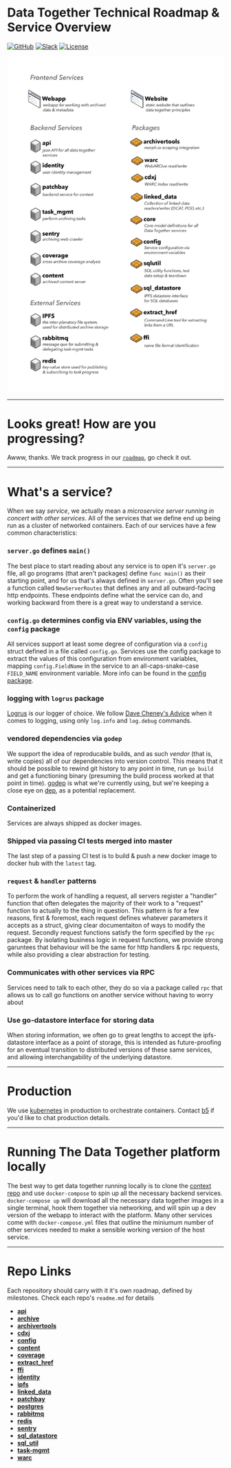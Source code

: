# Data Together Technical Roadmap & Service Overview

[![GitHub](https://img.shields.io/badge/project-Data_Together-487b57.svg?style=flat-square)](http://github.com/datatogether)
[![Slack](https://img.shields.io/badge/slack-Archivers-b44e88.svg?style=flat-square)](https://github.com/edgi-govdata-archiving/archivers.space)
[![License](http://img.shields.io/:license-GPL-green.svg?style=flat-square)](https://www.gnu.org/licenses/gpl-3.0.en.html)

![services list](diagrams/services-list.png)

** **
# Looks great! How are you progressing?

Awww, thanks. We track progress in our [`roadmap`](./docs/roadmap.md), go check it out.

** **
# What's a service?

When we say _service_, we actually mean a _microservice server running in concert with other services_. All of the services that we define end up being run as a cluster of networked containers. Each of our services have a few common characteristics:

### `server.go` defines `main()`
The best place to start reading about any service is to open it's `server.go` file, all go programs (that aren't packages) define `func main()` as their starting point, and for us that's always defined in `server.go`. Often you'll see a function called `NewServerRoutes` that defines any and all outward-facing http endpoints. These endpoints define what the service can do, and working backward from there is a great way to understand a service.

### `config.go` determines config via ENV variables, using the `config` package
All services support at least some degree of configuration via a `config` struct defined in a file called `config.go`. Services use the config package to extract the values of this configuration from environment variables, mapping `config.FieldName` in the service to an all-caps-snake-case `FIELD_NAME` environment variable. More info can be found in the [config package](https://github.com/datatogether/config).

### logging with `logrus` package
[Logrus](https://github.com/sirupsen/logrus) is our logger of choice. We follow [Dave Cheney's Advice](https://dave.cheney.net/2015/11/05/lets-talk-about-logging) when it comes to logging, using only `log.info` and `log.debug` commands.

### vendored dependencies via `godep`
We support the idea of reproducable builds, and as such _vendor_ (that is, write copies) all of our dependencies into version control. This means that it should be possible to rewind git history to any point in time, run `go build` and get a functioning binary (presuming the build process worked at that point in time). [godep](https://github.com/tools/godep) is what we're currently using, but we're keeping a close eye on [dep](https://github.com/golang/dep), as a potential replacement.

### Containerized
Services are always shipped as docker images.

### Shipped via passing CI tests merged into master
The last step of a passing CI test is to build & push a new docker image to docker hub with the `latest` tag.

### `request` & `handler` patterns
To perform the work of handling a request, all servers register a "handler" function that often delegates the majority of their work to a "request" function to actually to the thing in question. This pattern is for a few reasons, first & foremost, each request defines whatever parameters it accepts as a struct, giving clear documentaiton of ways to modify the request. Secondly request functions satisfy the form specified by the `rpc` package. By isolating business logic in request functions, we provide strong garuntees that behaviour will be the same for http handlers & rpc requests, while also providing a clear abstraction for testing.

### Communicates with other services via RPC
Services need to talk to each other, they do so via a package called `rpc` that allows us to call go functions on another service without having to worry about

### Use go-datastore interface for storing data
When storing information, we often go to great lengths to accept the ipfs-datastore interface as a point of storage, this is intended as future-proofing for an eventual transition to distributed versions of these same services, and allowing interchangability of the underlying datastore.


** ** 
# Production

We use [kubernetes](https://kubernetes.io) in production to orchestrate containers. Contact [b5](https://github.com/b5) if you'd like to chat production details.


** **
# Running The Data Together platform locally

The best way to get data together running locally is to clone the [context repo](https://github.com/datatogether/context) and use `docker-compose` to spin up all the necessary backend services. `docker-compose up` will download all the necessary data together images in a single terminal, hook them together via networking, and will spin up a dev version of the webapp to interact with the platform. Many other services come with `docker-compose.yml` files that outline the miniumum number of other services needed to make a sensible working version of the host service.


** **
# Repo Links
Each repository should carry with it it's own roadmap, defined by milestones. Check each repo's `readme.md` for details

* [**api**](https://github.com/datatogether/api)
* [**archive**](https://github.com/datatogether/archive)
* [**archivertools**](https://github.com/datatogether/archivertools)
* [**cdxj**](https://github.com/datatogether/cdxj)
* [**config**](https://github.com/datatogether/config)
* [**content**](https://github.com/datatogether/content)
* [**coverage**](https://github.com/datatogether/coverage)
* [**extract_href**](https://github.com/datatogether/extract_href)
* [**ffi**](https://github.com/datatogether/ffi)
* [**identity**](https://github.com/datatogether/identity)
* [**ipfs**](https://github.com/ipfs/go-ipfs)
* [**linked_data**](https://github.com/datatogether/linked_data)
* [**patchbay**](https://github.com/datatogether/patchbay)
* [**postgres**](https://github.com/postgres/postgres)
* [**rabbitmq**](https://github.com/rabbitmq/rabbitmq-server)
* [**redis**](https://github.com/antirez/redis)
* [**sentry**](https://github.com/datatogether/sentry)
* [**sql_datastore**](https://github.com/datatogether/sql_datastore)
* [**sql_util**](https://github.com/datatogether/sql_util)
* [**task-mgmt**](https://github.com/datatogether/mgmt)
* [**warc**](https://github.com/datatogether/warc)
